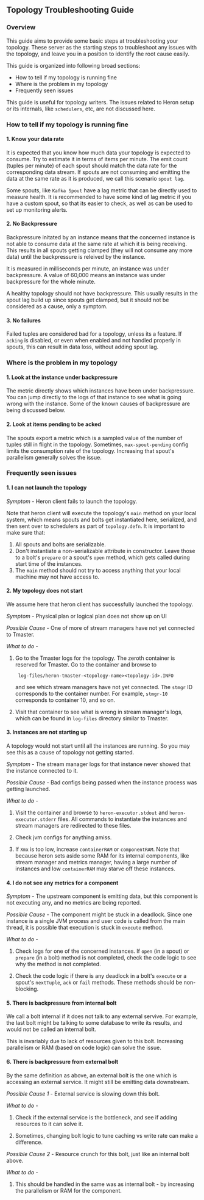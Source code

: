 ## Topology Troubleshooting Guide

### Overview

This guide aims to provide some basic steps at troubleshooting your topology.
These server as the starting steps to troubleshoot any issues with the topology,
and leave you in a position to identify the root cause easily.

This guide is organized into following broad sections:

* How to tell if my topology is running fine
* Where is the problem in my topology
* Frequently seen issues

This guide is useful for topology writers. The issues related to Heron setup or
its internals, like `schedulers`, etc, are not discussed here.

### How to tell if my topology is running fine

#### 1. Know your data rate

It is expected that you know how much data your topology is expected to consume.
Try to estimate it in terms of items per minute. The emit count (tuples per
minute) of each spout should match the data rate for the corresponding data
stream. If spouts are not consuming and emitting the data at the same rate as it
is produced, we call this scenario `spout lag`.

Some spouts, like `Kafka Spout` have a lag metric that can be
directly used to measure health. It is recommended to have some kind of lag
metric if you have a custom spout, so that its easier to check, as well as can
be used to set up monitoring alerts.

#### 2. No Backpressure

Backpressure initated by an instance means that the concerned instance is not
able to consume data at the same rate at which it is being receiving. This
results in all spouts getting clamped (they will not consume any more data)
until the backpressure is releived by the instance.

It is measured in milliseconds per minute, an instance was under backpressure.
A value of 60,000 means an instance was under backpressure for the whole minute.

A healthy topology should not have backpressure. This usually results in the
spout lag build up since spouts get clamped, but it should not be considered as
a cause, only a symptom.

#### 3. No failures

Failed tuples are considered bad for a topology, unless its a feature. If
`acking` is disabled, or even when enabled and not handled properly in spouts,
this can result in data loss, without adding spout lag.

### Where is the problem in my topology

#### 1. Look at the instance under backpressure

The metric directly shows which instances have been under backpressure. You can
jump directly to the logs of that instance to see what is going wrong with the
instance. Some of the known causes of backpressure are being discussed below.

#### 2. Look at items pending to be acked

The spouts export a metric which is a sampled value of the number of tuples
still in flight in the topology. Sometimes, `max-spout-pending` config limits
the consumption rate of the topology. Increasing that spout's parallelism
generally solves the issue.

### Frequently seen issues

#### 1. I can not launch the topology

*Symptom* - Heron client fails to launch the topology.

Note that heron client will execute the topology's `main` method on your local
system, which means spouts and bolts get instantiated here, serialized, and then
sent over to schedulers as part of `topology.defn`. It is important to make sure
that:

1. All spouts and bolts are serializable.
2. Don't instantiate a non-serializable attribute in constructor. Leave those to
   a bolt's `prepare` or a spout's `open` method, which gets called during start
   time of the instances.
3. The `main` method should not try to access anything that your local machine
   may not have access to.

#### 2. My topology does not start

We assume here that heron client has successfully launched the topology.

*Symptom* - Physical plan or logical plan does not show up on UI

*Possible Cause* - One of more of stream managers have not yet connected to
Tmaster.

*What to do* -

1. Go to the Tmaster logs for the topology. The zeroth container is reserved for
   Tmaster. Go to the container and browse to

        log-files/heron-tmaster-<topology-name><topology-id>.INFO

    and see which stream managers have not yet connected. The `stmgr` ID
    corresponds to the container number. For example, `stmgr-10` corresponds to
    container 10, and so on.

2. Visit that container to
    see what is wrong in stream manager's logs, which can be found in `log-files`
    directory similar to Tmaster.

#### 3. Instances are not starting up

A topology would not start until all the instances are running. So you may see
this as a cause of topology not getting started.

*Symptom* - The stream manager logs for that instance never showed that the
instance connected to it.

*Possible Cause* - Bad configs being passed when the instance process was
getting launched.

*What to do* -

1. Visit the container and browse to `heron-executor.stdout` and
   `heron-executor.stderr` files. All commands to instantiate the instances and
   stream managers are redirected to these files.

2. Check jvm configs for anything amiss.

3. If `Xmx` is too low, increase `containerRAM` or `componentRAM`. Note that
   because heron sets aside some RAM for its internal components, like stream
   manager and metrics manager, having a large number of instances and low
   `containerRAM` may starve off these instances.

#### 4. I do not see any metrics for a component

*Symptom* - The upstream component is emitting data, but this component is not
executing any, and no metrics are being reported.

*Possible Cause* - The component might be stuck in a deadlock. Since one
instance is a single JVM process and user code is called from the main thread,
it is possible that execution is stuck in `execute` method.

*What to do* -

1. Check logs for one of the concerned instances. If `open` (in a spout) or
   `prepare` (in a bolt) method is not completed, check the code logic to see
   why the method is not completed.

2. Check the code logic if there is any deadlock in a bolt's `execute` or a
   spout's `nextTuple`, `ack` or `fail` methods. These methods should be
   non-blocking.

#### 5. There is backpressure from internal bolt

We call a bolt internal if it does not talk to any external servive. For example,
the last bolt might be talking to some database to write its results, and would
not be called an internal bolt.

This is invariably due to lack of resources given to this bolt. Increasing
parallelism or RAM (based on code logic) can solve the issue.

#### 6. There is backpressure from external bolt

By the same definition as above, an external bolt is the one which is accessing
an external service. It might still be emitting data downstream.

*Possible Cause 1* - External service is slowing down this bolt.

*What to do* -

1. Check if the external service is the bottleneck, and see if adding resources
   to it can solve it.

2. Sometimes, changing bolt logic to tune caching vs write rate can make a
   difference.

*Possible Cause 2* - Resource crunch for this bolt, just like an internal bolt
above.

*What to do* -

1. This should be handled in the same was as internal bolt - by increasing the
   parallelism or RAM for the component.

